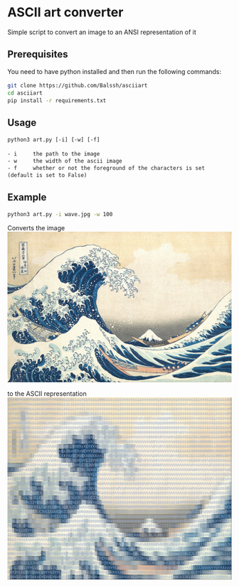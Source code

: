 # ASCII art converter


Simple script to convert an image to an ANSI representation of it

Prerequisites
-
You need to have python installed and then run the following commands:

```bash
git clone https://github.com/Balssh/asciiart
cd asciiart
pip install -r requirements.txt
```

Usage
-
```
python3 art.py [-i] [-w] [-f]

- i     the path to the image
- w     the width of the ascii image
- f     whether or not the foreground of the characters is set (default is set to False)
```

Example
-
```bash
python3 art.py -i wave.jpg -w 100
```
Converts the image
![Wave](wave.jpg)

to the ASCII representation
![Wave_ascii](ascii_wave.jpg)
